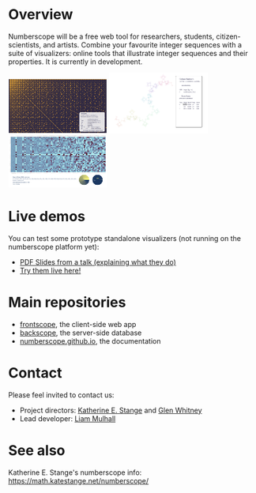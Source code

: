 # Overview
Numberscope will be a free web tool for researchers, students, citizen-scientists, and artists.  Combine your favourite integer sequences with a suite of visualizers:  online tools that illustrate integer sequences and their properties.  It is currently in development.

![Example1](/assets/example-diff-200.png) ![Example2](/assets/example-turtle-200.png) ![Example3](/assets/example-stats-200.png)

# Live demos

You can test some prototype standalone visualizers (not running on the numberscope platform yet):
- [PDF Slides from a talk (explaining what they do)](https://math.colorado.edu/~kstange/talks/JMM-Numberscope.pdf)
- [Try them live here!](https://numberscope.github.io/pages/scope.html)

# Main repositories
- [frontscope](https://github.com/numberscope/frontscope), the client-side web app
- [backscope](https://github.com/numberscope/backscope), the server-side database
- [numberscope.github.io](https://github.com/numberscope/numberscope.github.io), the documentation

# Contact
Please feel invited to contact us:
- Project directors:  [Katherine E. Stange](https://math.katestange.net) and [Glen Whitney](http://studioinfinity.org/)
- Lead developer:  [Liam Mulhall](https://liammulhall.com/)

# See also
Katherine E. Stange's numberscope info: https://math.katestange.net/numberscope/

